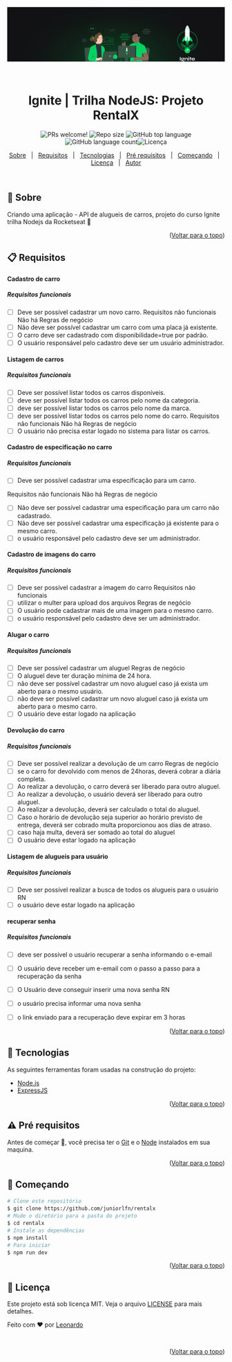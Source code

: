 <div align="center" id="top"> 
<img src="./assets/banner-ignite.png" alt="Finance Api" />

&#xa0;

</div>

<h1 align="center">Ignite | Trilha NodeJS: Projeto RentalX</h1>

<p align="center">
  <img src="https://img.shields.io/static/v1?label=PRs&message=welcome&color=04D361&labelColor=000000?color=04D361&style=for-the-badge" alt="PRs welcome!" />
<img  alt="Repo size"  src="https://img.shields.io/github/repo-size/juniorlfn/rentalx?color=04D361&style=for-the-badge">
<img  alt="GitHub top language"  src="https://img.shields.io/github/languages/top/juniorlfn/rentalx?color=04d361&style=for-the-badge"> <img  alt="GitHub language count"  src="https://img.shields.io/github/languages/count/juniorlfn/rentalx?color=04d361&style=for-the-badge"><img alt="Licença" src="https://img.shields.io/github/license/juniorlfn/rentalx?color=04d361&style=for-the-badge">

</p>

<p align="center">
  <a href="#dart-sobre">Sobre</a> &#xa0; | &#xa0; 
  <a href="#clipboard-requisitos">Requisitos</a> &#xa0; | &#xa0;  
  <a href="#rocket-tecnologias">Tecnologias</a> &#xa0; | &#xa0;
  <a href="#warning-pré-requisitos"> Pré requisitos</a> &#xa0; | &#xa0;
  <a href="#checkered_flag-começando">Começando</a> &#xa0; | &#xa0;
  <a href="#memo-licença">Licença</a> &#xa0; | &#xa0;
  <a href="https://github.com/juniorlfn" target="_blank">Autor</a>
</p>

<br>

## :dart: Sobre

Criando uma aplicação - API de alugueis de carros, projeto do curso Ignite trilha Nodejs da Rocketseat :rocket:

<p align="right">(<a href="#top">Voltar para o topo</a>)</p>

## :clipboard: Requisitos

#### Cadastro de carro

##### Requisitos funcionais

- [ ] Deve ser possível cadastrar um novo carro. Requisitos não funcionais Não há Regras de negócio
- [ ] Não deve ser possível cadastrar um carro com uma placa já existente.
- [ ] O carro deve ser cadastrado com disponibilidade=true por padrão.
- [ ] O usuário responsável pelo cadastro deve ser um usuário administrador.

#### Listagem de carros

##### Requisitos funcionais

- [ ] Deve ser possível listar todos os carros disponíveis.
- [ ] deve ser possível listar todos os carros pelo nome da categoria.
- [ ] deve ser possível listar todos os carros pelo nome da marca.
- [ ] deve ser possível listar todos os carros pelo nome do carro. Requisitos não funcionais Não há Regras de negócio
- [ ] O usuário não precisa estar logado no sistema para listar os carros.

#### Cadastro de especificação no carro

##### Requisitos funcionais

- [ ] Deve ser possível cadastrar uma especificação para um carro.

Requisitos não funcionais Não há Regras de negócio

- [ ] Não deve ser possível cadastrar uma especificação para um carro não cadastrado.
- [ ] Não deve ser possível cadastrar uma especificação já existente para o mesmo carro.
- [ ] o usuário responsável pelo cadastro deve ser um administrador.

#### Cadastro de imagens do carro

##### Requisitos funcionais

- [ ] Deve ser possível cadastrar a imagem do carro Requisitos não funcionais
- [ ] utilizar o multer para upload dos arquivos Regras de negócio
- [ ] O usuário pode cadastrar mais de uma imagem para o mesmo carro.
- [ ] o usuário responsável pelo cadastro deve ser um administrador.

#### Alugar o carro

##### Requisitos funcionais

- [ ] Deve ser possível cadastrar um aluguel Regras de negócio
- [ ] O aluguel deve ter duração mínima de 24 hora.
- [ ] não deve ser possível cadastrar um novo aluguel caso já exista um aberto para o mesmo usuário.
- [ ] não deve ser possível cadastrar um novo aluguel caso já exista um aberto para o mesmo carro.
- [ ] O usuário deve estar logado na aplicação

#### Devolução do carro

##### Requisitos funcionais

- [ ] Deve ser possível realizar a devolução de um carro Regras de negócio
- [ ] se o carro for devolvido com menos de 24horas, deverá cobrar a diária completa.
- [ ] Ao realizar a devolução, o carro deverá ser liberado para outro aluguel.
- [ ] Ao realizar a devolução, o usuário deverá ser liberado para outro aluguel.
- [ ] Ao realizar a devolução, deverá ser calculado o total do aluguel.
- [ ] Caso o horário de devolução seja superior ao horário previsto de entrega, deverá ser cobrado multa proporcionou aos dias de atraso.
- [ ] caso haja multa, deverá ser somado ao total do aluguel
- [ ] O usuário deve estar logado na aplicação

#### Listagem de alugueis para usuário

##### Requisitos funcionais

- [ ] Deve ser possível realizar a busca de todos os alugueis para o usuário RN
- [ ] o usuário deve estar logado na aplicação

#### recuperar senha

##### Requisitos funcionais

- [ ] deve ser possível o usuário recuperar a senha informando o e-email
- [ ] O usuário deve receber um e-email com o passo a passo para a recuperação da senha
- [ ] O Usuário deve conseguir inserir uma nova senha RN
- [ ] o usuário precisa informar uma nova senha

- [ ] o link enviado para a recuperação deve expirar em 3 horas

<p align="right">(<a href="#top">Voltar para o topo</a>)</p>

## :rocket: Tecnologias

As seguintes ferramentas foram usadas na construção do projeto:

- [Node.js](https://nodejs.org/en/)
- [ExpressJS](https://expressjs.com/pt-br/)

<p align="right">(<a href="#top">Voltar para o topo</a>)</p>

## :warning: Pré requisitos

Antes de começar :checkered_flag:, você precisa ter o [Git](https://git-scm.com) e o [Node](https://nodejs.org/en/) instalados em sua maquina.

<p align="right">(<a href="#top">Voltar para o topo</a>)</p>

## :checkered_flag: Começando

```bash
# Clone este repositório
$ git clone https://github.com/juniorlfn/rentalx
# Mude o diretório para a pasta do projeto
$ cd rentalx
# Instale as dependências
$ npm install
# Para iniciar
$ npm run dev
```

<p align="right">(<a href="#top">Voltar para o topo</a>)</p>

## :memo: Licença

Este projeto está sob licença MIT. Veja o arquivo [LICENSE](LICENSE.md) para mais detalhes.

Feito com :heart: por <a href="https://github.com/juniorlfn" target="_blank">Leonardo</a>

&#xa0;

<p align="right">(<a href="#top">Voltar para o topo</a>)</p>
